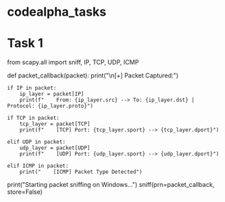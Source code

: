 # codealpha_tasks
# Task 1
from scapy.all import sniff, IP, TCP, UDP, ICMP

def packet_callback(packet):
    print("\n[+] Packet Captured:")
    
    if IP in packet:
        ip_layer = packet[IP]
        print(f"    From: {ip_layer.src} --> To: {ip_layer.dst} | Protocol: {ip_layer.proto}")
    
    if TCP in packet:
        tcp_layer = packet[TCP]
        print(f"    [TCP] Port: {tcp_layer.sport} --> {tcp_layer.dport}")
    
    elif UDP in packet:
        udp_layer = packet[UDP]
        print(f"    [UDP] Port: {udp_layer.sport} --> {udp_layer.dport}")
    
    elif ICMP in packet:
        print("    [ICMP] Packet Type Detected")

print("Starting packet sniffing on Windows...")
sniff(prn=packet_callback, store=False)
